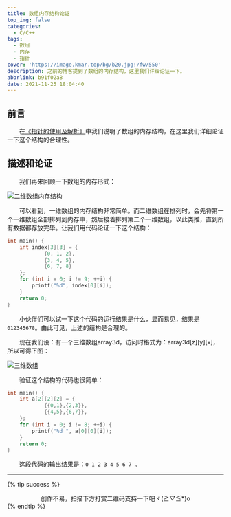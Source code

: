 ```yaml
---
title: 数组内存结构论证
top_img: false
categories:
  - C/C++
tags:
  - 数组
  - 内存
  - 指针
cover: 'https://image.kmar.top/bg/b20.jpg!/fw/550'
description: 之前的博客提到了数组的内存结构，这里我们详细论证一下。
abbrlink: b91f02a8
date: 2021-11-25 18:04:40
---
```


## 前言

&emsp;&emsp;在[《指针的使用及解析》](/posts/5447cf36/)中我们说明了数组的内存结构，在这里我们详细论证一下这个结构的合理性。

## 描述和论证

&emsp;&emsp;我们再来回顾一下数组的内存形式：

![二维数组内存结构](https://www.linuxidc.com/upload/2015_03/15031621526830.png)

&emsp;&emsp;可以看到，一维数组的内存结构非常简单。而二维数组在排列时，会先将第一个一维数组全部排列到内存中，然后接着排列第二个一维数组，以此类推，直到所有数据都存放完毕。让我们用代码论证一下这个结构：

```c
int main() {
    int index[3][3] = {
            {0, 1, 2},
            {3, 4, 5},
            {6, 7, 8}
    };
    for (int i = 0; i != 9; ++i) {
        printf("%d", index[0][i]);
    }
    return 0;
}
```

&emsp;&emsp;小伙伴们可以试一下这个代码的运行结果是什么，显而易见，结果是`012345678`。由此可见，上述的结构是合理的。

&emsp;&emsp;现在我们设：有一个三维数组array3d，访问时格式为：array3d[z][y][x]，所以可得下图：

![三维数组](https://image.kmar.top/posts/szncjglz-0.jpg!/fw/350)

&emsp;&emsp;验证这个结构的代码也很简单：

```c
int main() {
    int a[2][2][2] = {
            {{0,1},{2,3}},
            {{4,5},{6,7}},
    };
    for (int i = 0; i != 8; ++i) {
        printf("%d ", a[0][0][i]);
    }
    return 0;
}
```

&emsp;&emsp;这段代码的输出结果是：`0 1 2 3 4 5 6 7 `。

---

{% tip success %}<div class="text" style=" text-align:center;">创作不易，扫描下方打赏二维码支持一下吧ヾ(≧▽≦*)o</div>{% endtip %}